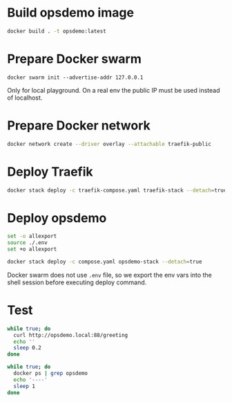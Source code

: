 # Build opsdemo image

```sh
docker build . -t opsdemo:latest
```

# Prepare Docker swarm

```
docker swarm init --advertise-addr 127.0.0.1
```

Only for local playground. On a real env the public IP must be used instead of localhost.

# Prepare Docker network

```sh
docker network create --driver overlay --attachable traefik-public
```

# Deploy Traefik

```sh
docker stack deploy -c traefik-compose.yaml traefik-stack --detach=true
```

# Deploy opsdemo

```sh
set -o allexport
source ./.env
set +o allexport

docker stack deploy -c compose.yaml opsdemo-stack --detach=true
```

Docker swarm does not use `.env` file, so we export the env vars into the shell session before executing deploy command.

# Test

```sh
while true; do
  curl http://opsdemo.local:88/greeting
  echo ''
  sleep 0.2
done
```

```sh
while true; do
  docker ps | grep opsdemo
  echo '----'
  sleep 1
done
```
